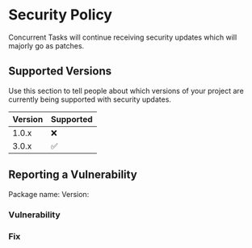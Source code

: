 # Security Policy

Concurrent Tasks will continue receiving security updates which will majorly go as patches.

## Supported Versions

Use this section to tell people about which versions of your project are
currently being supported with security updates.

| Version | Supported          |
| ------- | ------------------ |
| 1.0.x   | :x: |
| 3.0.x   | :white_check_mark: |

## Reporting a Vulnerability

Package name:
Version:

### Vulnerability
<!-- Describe what vulnerability here. Include as much information as possible. -->

### Fix
<!-- Describe how to fix it. Whether to bump up the version, bump down, etc. -->
